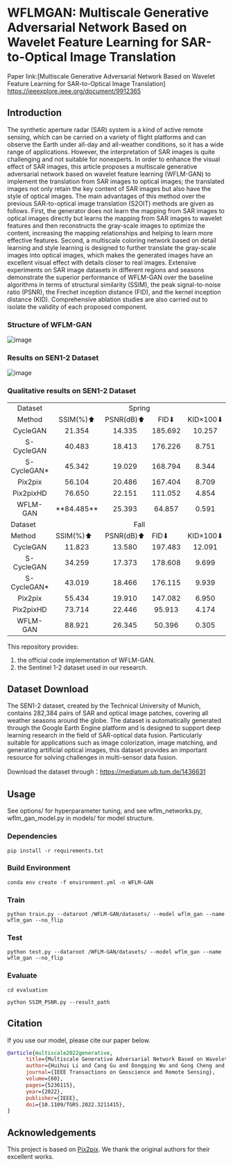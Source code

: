 # WFLMGAN: Multiscale Generative Adversarial Network Based on Wavelet Feature Learning for SAR-to-Optical Image Translation

Paper link:[Multiscale Generative Adversarial Network Based on Wavelet Feature Learning for SAR-to-Optical Image Translation] https://ieeexplore.ieee.org/document/9912365

## Introduction 

The synthetic aperture radar (SAR) system is a kind of active remote sensing, which can be carried on a variety of flight platforms and can observe the Earth under all-day and all-weather conditions, so it has a wide range of applications. However, the interpretation of SAR images is quite challenging and not suitable for nonexperts. In order to enhance the visual effect of SAR images, this article proposes a multiscale generative adversarial network based on wavelet feature learning (WFLM-GAN) to implement the translation from SAR images to optical images; the translated images not only retain the key content of SAR images but also have the style of optical images. The main advantages of this method over the previous SAR-to-optical image translation (S2OIT) methods are given as follows. First, the generator does not learn the mapping from SAR images to optical images directly but learns the mapping from SAR images to wavelet features and then reconstructs the gray-scale images to optimize the content, increasing the mapping relationships and helping to learn more effective features. Second, a multiscale coloring network based on detail learning and style learning is designed to further translate the gray-scale images into optical images, which makes the generated images have an excellent visual effect with details closer to real images. Extensive experiments on SAR image datasets in different regions and seasons demonstrate the superior performance of WFLM-GAN over the baseline algorithms in terms of structural similarity (SSIM), the peak signal-to-noise ratio (PSNR), the Frechet inception distance (FID), and the kernel inception distance (KID). Comprehensive ablation studies are also carried out to isolate the validity of each proposed component.

### Structure of WFLM-GAN

![image](https://github.com/NWPU-IVIP/WFLM-GAN/blob/main/figures/figure1.png)

### Results on SEN1-2 Dataset

![image](https://github.com/NWPU-IVIP/WFLM-GAN/blob/main/figures/figure2.png)

### Qualitative results on SEN1-2 Dataset
<table>
    <tr>
      <td align="center">Dataset</td> 
       <td align="center" colspan="4">Spring</td>  
      <td align="center" colspan="4">Summer</td>  
   </tr>
    <tr align="center" >
  	  <td>Method</td> 
        <td>SSIM(%)⬆</td> 
        <td>PSNR(dB)⬆</td> 
        <td>FID⬇</td> 
        <td>KID×100⬇</td>   
        <td>SSIM(%)⬆</td> 
        <td>PSNR(dB)⬆</td> 
        <td>FID⬇</td> 
        <td>KID×100⬇</td> 
    </tr>
        <tr align="center" >
  	    <td>CycleGAN</td> 
        <td>21.354</td> 
        <td>14.335</td> 
        <td>185.692</td> 
        <td>10.257</td>   
        <td>14.546</td> 
        <td>13.405</td> 
        <td>194.549</td> 
        <td>12.624</td> 
    </tr>
    <tr align="center">
  	    <td>S-CycleGAN</td> 
        <td>40.483</td> 
        <td>18.413</td> 
        <td>176.226</td> 
        <td>8.751</td>   
        <td>35.262</td> 
        <td>17.524</td> 
        <td>195.703</td> 
        <td>12.154</td> 
    </tr>
    <tr align="center">
  	    <td>S-CycleGAN*</td> 
        <td>45.342</td> 
        <td>19.029</td> 
        <td>168.794</td> 
        <td>8.344</td>   
        <td>41.109</td> 
        <td>18.374</td> 
        <td>179.342</td> 
        <td>10.285</td> 
    </tr>
    <tr align="center">
  	    <td>Pix2pix</td> 
        <td>56.104</td> 
        <td>20.486</td> 
        <td>167.404</td> 
        <td>8.709</td>   
        <td>55.917</td> 
        <td>20.326</td> 
        <td>179.609</td> 
        <td>10.373</td> 
    </tr>
    <tr align="center">
  	    <td>Pix2pixHD</td> 
        <td>76.650</td> 
        <td>22.151</td> 
        <td>111.052</td> 
        <td>4.854</td>   
        <td>74.885</td> 
        <td>22.389</td> 
        <td>88.960</td> 
        <td>3.656</td> 
    </tr>
    <tr align="center">
  	    <td>WFLM-GAN</td> 
        <td> **84.485** </td> 
        <td> 25.393 </td> 
        <td> 64.857 </td> 
        <td> 0.591 </td>   
        <td> 86.999 </td> 
        <td> 26.198 </td> 
        <td> 50.499 </td> 
        <td> 0.564 </td> 
    </tr>
    <tr>
      <td>Dataset</td> 
       <td  align="center" colspan="4">Fall</td>    
      <td align="center" colspan="4">Winter</td>  
   </tr>
    <tr>
        <td>Method</td> 
  	  <td>SSIM(%)⬆</td> 
        <td>PSNR(dB)⬆</td> 
        <td>FID⬇</td> 
        <td>KID×100⬇</td>   
        <td>SSIM(%)⬆</td> 
        <td>PSNR(dB)⬆</td> 
        <td>FID⬇</td> 
        <td>KID×100⬇</td>  
    </tr>
        <tr align="center">
  	  <td>CycleGAN</td> 
        <td>11.823</td> 
        <td>13.580</td> 
        <td>197.483</td> 
        <td>12.091</td>   
        <td>9.151</td> 
        <td>11.902</td> 
        <td>207.992</td> 
        <td>13.320</td> 
    </tr>
          <tr align="center">
  	    <td>S-CycleGAN</td> 
        <td>34.259</td> 
        <td>17.373</td> 
        <td>178.608</td> 
        <td>9.699</td>   
        <td>45.631</td> 
        <td>20.208</td> 
        <td>186.985</td> 
        <td>10.999</td> 
    </tr>
          <tr align="center">
  	  <td>S-CycleGAN*</td> 
        <td>43.019</td> 
        <td>18.466</td> 
        <td>176.115</td> 
        <td>9.939</td>   
        <td>45.931</td> 
        <td>19.820</td> 
        <td>199.613</td> 
        <td>13.092</td> 
    </tr>
          <tr align="center">
  	  <td>Pix2pix</td> 
        <td>55.434</td> 
        <td>19.910</td> 
        <td>147.082</td> 
        <td>6.950</td>   
        <td>60.398</td> 
        <td>21.582</td> 
        <td>176.042</td> 
        <td>9.746</td> 
    </tr>
          <tr align="center">
  	  <td>Pix2pixHD</td> 
        <td>73.714</td> 
        <td>22.446</td> 
        <td>95.913</td> 
        <td>4.174</td>   
        <td>81.130</td> 
        <td>25.017</td> 
        <td>101.824</td> 
        <td>3.845</td> 
    </tr>
          <tr align="center">
  	  <td>WFLM-GAN</td> 
        <td>88.921</td> 
        <td>26.345</td> 
        <td>50.396</td> 
        <td>0.305</td>   
        <td>87.304</td> 
        <td>26.715</td> 
        <td>86.968</td> 
        <td>1.350</td> 
    </tr>
</table>

This repository provides:

1. the official code implementation of WFLM-GAN.
2. the  Sentinel 1-2 dataset used in our research. 


##  Dataset Download 
The SEN1-2 dataset, created by the Technical University of Munich, contains 282,384 pairs of SAR and optical image patches, covering all weather seasons around the globe. The dataset is automatically generated through the Google Earth Engine platform and is designed to support deep learning research in the field of SAR-optical data fusion. Particularly suitable for applications such as image colorization, image matching, and generating artificial optical images, this dataset provides an important resource for solving challenges in multi-sensor data fusion.

Download the dataset through：https://mediatum.ub.tum.de/1436631

## Usage

See options/ for hyperparameter tuning, and see wflm_networks.py, wflm_gan_model.py in models/ for model structure.

### Dependencies
```
pip install -r requirements.txt
```

### Build Environment

```
conda env create -f environment.yml -n WFLM-GAN
```

### Train
```
python train.py --dataroot /WFLM-GAN/datasets/ --model wflm_gan --name wflm_gan --no_flip
```
### Test
```
python test.py --dataroot /WFLM-GAN/datasets/ --model wflm_gan --name wflm_gan --no_flip 
```
### Evaluate
```
cd evaluation
```
```
python SSIM_PSNR.py --result_path 
```
## Citation

If you use our model, please cite our paper below.

```BibTeX
@article{multiscale2022generative,
      title={Multiscale Generative Adversarial Network Based on Wavelet Feature Learning for SAR-to-Optical Image Translation}, 
      author={Huihui Li and Cang Gu and Dongqing Wu and Gong Cheng and Lei Guo and Hang Liu},
      journal={IEEE Transactions on Geoscience and Remote Sensing},
      volume={60},
      pages={5236115},
      year={2022},
      publisher={IEEE},
      doi={10.1109/TGRS.2022.3211415},
}
```

## Acknowledgements
This project is based on [Pix2pix](https://github.com/junyanz/pytorch-CycleGAN-and-pix2pix/tree/master). We thank the original authors for their excellent works.
